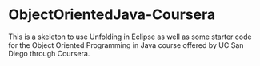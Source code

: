 # ObjectOrientedJava-Coursera
This is a skeleton to use Unfolding in Eclipse as well as some starter code for the Object Oriented Programming in Java course offered by  UC San Diego through Coursera.
